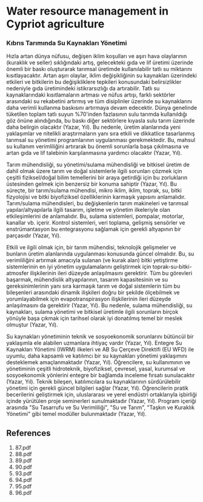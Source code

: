 # Water resource management in Cypriot agriculture

### Kıbrıs Tarımında Su Kaynakları Yönetimi

Hızla artan dünya nüfusu, değişen iklim koşulları ve aşırı hava olaylarının (kuraklık ve seller) sıklığındaki artış, gelecekteki gıda ve lif üretimi üzerinde önemli bir baskı oluşturarak tarımsal üretimde kullanılabilir tatlı su miktarını kısıtlayacaktır. Artan aşırı olaylar, iklim değişikliğinin su kaynakları üzerindeki etkileri ve bitkilerin bu değişikliklere tepkileri konusundaki belirsizlikler nedeniyle gıda üretimindeki istikrarsızlığı da artırabilir. Tatlı su kaynaklarındaki kısıtlamaların artması ve nüfus artışı, farklı sektörler arasındaki su rekabetini artırmış ve tüm disiplinler üzerinde su kaynaklarını daha verimli kullanma baskısını artırmaya devam edecektir. Dünya genelinde tüketilen toplam tatlı suyun %70'inden fazlasının sulu tarımda kullanıldığı göz önüne alındığında, bu baskı diğer sektörlere kıyasla sulu tarım üzerinde daha belirgin olacaktır (Yazar, Yıl). Bu nedenle, üretim alanlarında yeni yaklaşımlar ve nitelikli araştırmaların yanı sıra etkili ve dikkatlice tasarlanmış tarımsal su yönetimi programlarının uygulanması gerekmektedir. Bu, mahsul su kullanım verimliliğini artırarak bu önemli sorunlarla başa çıkılmasına ve artan gıda ve lif talebinin karşılanmasına yardımcı olacaktır (Yazar, Yıl).

Tarım mühendisliği, su yönetimi/sulama mühendisliği ve bitkisel üretim de dahil olmak üzere tarım ve doğal sistemlerle ilgili sorunları çözmek için çeşitli fiziksel/doğal bilim temellerini bir araya getirdiği için bu zorlukların üstesinden gelmek için benzersiz bir konuma sahiptir (Yazar, Yıl). Bu süreçte, bir tarım/sulama mühendisi, mikro iklim, iklim, toprak, su, bitki fizyolojisi ve bitki biyofiziksel özelliklerinin karmaşık yapısını anlamalıdır. Tarım/sulama mühendisleri, bu değişkenlerin tarım makineleri ve tarımsal yapılar/altyapılarla ilgili tasarım, işletme ve yönetim ilkeleriyle olan etkileşimlerini de anlamalıdır. Bu, sulama sistemleri, pompalar, motorlar, kanallar vb. içerir. Kontrol sistemleri, veri toplama, gelişmiş sensörler ve enstrümantasyon bu entegrasyonu sağlamak için gerekli altyapının bir parçasıdır (Yazar, Yıl).

Etkili ve ilgili olmak için, bir tarım mühendisi, teknolojik gelişmeler ve bunların üretim alanlarında uygulanması konusunda güncel olmalıdır. Bu, su verimliliğini artırmak amacıyla sulanan (ve kurak alan) bitki yetiştirme sistemlerinin en iyi yönetim uygulamalarını geliştirmek için toprak-su-bitki-atmosfer ilişkilerinin ileri düzeyde anlaşılmasını gerektirir. Tüm bu görevleri başarmak, mühendislik altyapılarının, tasarım kapasitesinin ve su gereksinimlerinin yanı sıra karmaşık tarım ve doğal sistemlerin tüm bu bileşenleri arasındaki dinamik ilişkileri doğru bir şekilde ölçebilmek ve yorumlayabilmek için evapotranspirasyon ilişkilerinin ileri düzeyde anlaşılmasını da gerektirir (Yazar, Yıl). Bu nedenle, sulama mühendisliği, su kaynakları, sulama yönetimi ve bitkisel üretimle ilgili sorunların birçok yönüyle başa çıkmak için tarihsel olarak iyi donatılmış temel bir meslek olmuştur (Yazar, Yıl).

Su kaynakları yönetiminin teknik ve sosyoekonomik sorunlarını bütüncül bir yaklaşımla ele alabilen uzmanlara ihtiyaç vardır (Yazar, Yıl). Entegre Su Kaynakları Yönetimi (IWRM) ilkeleri ve AB Su Çerçeve Direktifi (EU WFD) ile uyumlu, daha kapsamlı ve katılımcı bir su kaynakları yönetimi yaklaşımını desteklemek amaçlanmaktadır (Yazar, Yıl). Öğrencilere, su kullanımının ve yönetiminin çeşitli hidroteknik, biyofiziksel, çevresel, yasal, kurumsal ve sosyoekonomik yönlerini entegre bir bağlamda inceleme fırsatı sunulacaktır (Yazar, Yıl). Teknik bileşen, katılımcılara su kaynaklarının sürdürülebilir yönetimi için gerekli güncel bilgileri sağlar (Yazar, Yıl). Öğrencilerin pratik becerilerini geliştirmek için, uluslararası ve yerel endüstri ortaklarıyla işbirliği içinde yürütülen proje seminerleri sunulmaktadır (Yazar, Yıl). Program içeriği arasında "Su Tasarrufu ve Su Verimliliği", "Su ve Tarım", "Taşkın ve Kuraklık Yönetimi" gibi temel modüller bulunmaktadır (Yazar, Yıl).


## References

1. 87.pdf
2. 88.pdf
3. 89.pdf
4. 90.pdf
5. 93.pdf
6. 94.pdf
7. 95.pdf
8. 96.pdf
